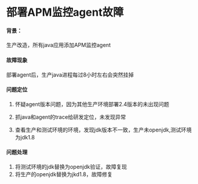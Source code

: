 # 部署APM监控agent故障

#### 背景：

生产改造，所有java应用添加APM监控agent

#### 故障现象

部署agent后，生产java进程每过8小时左右会突然挂掉

#### 问题定位

1. 怀疑agent版本问题，因为其他生产环境部署2.4版本的未出现问题
2. 抓java和agent的trace给研发定位，未发现异常

1. 查看生产和测试环境的环境，发现jdk版本不一致，生产未openjdk,测试环境为jdk1.8

#### 问题处理

1. 将测试环境的jdk替换为openjdk验证，故障复现
2. 将生产的openjdk替换为jkd1.8，故障修复
